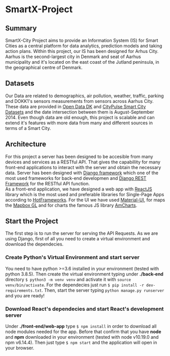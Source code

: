 # SmartX-Project

## Summary
  SmartX-City Project aims to provide an Information System (IS) for Smart Cities as a central platform for data analytics, prediction models and taking action plans. Within this project, our IS has been designed for Arhus City. Aarhus is the second-largest city in Denmark and seat of Aarhus municipality and it's located on the east coast of the Jutland peninsula, in the geographical centre of Denmark.
 
 ## Datasets
  Our Data are related to demographics, air pollution, weather, traffic, parking and DOKK1's sensors measurements from sensors across Aarhus City. These data are provided in [Open Data DK](https://www.opendata.dk/) and [CityPulse Smart City Datasets](http://iot.ee.surrey.ac.uk:8080/datasets.html#traffic) and the date intersection between them is August-September 2014. Even though data are old enough, this project is scalable and can extend it's features with more data from many and different sources in terms of a Smart City. 
  
 ## Architecture
 
  For this project a server has been designed to be accesible from many devices and services as a RESTful API. That gives the capabillity for many front-end applications to interact with the server and obtain the necessary data. Server has been designed with [Django framework](https://www.djangoproject.com/) which one of the most used frameworks for back-end developmen and [Django REST Framework](https://www.django-rest-framework.org/) for the RESTful API function. </br>
  As a front-end application, we have designed a web app with [ReactJS](https://reactjs.org/) library which is the most used and preferable libraries for Single-Page Apps according to [HotFrameworks](https://hotframeworks.com/). For the UI we have used [Material-UI](https://hotframeworks.com/), for maps the [Mapbox GL](https://visgl.github.io/react-map-gl/) and for charts the famous JS library [AmCharts](https://www.amcharts.com/).
  
  ## Start the Project
  
  The first step is to run the server for serving the API Requests. As we are using Django, first of all you need to create a virtual environment and download the dependecies.
  
  ### Create Python's Virtual Environment and start server
  You need to have python >=3.6 installed in your environment (tested with python 3.8.5). Then create the virtual environment typing under **./back-end** directory `$ python3 -m venv venv` and activate it with `source venv/bin/activate`. For the dependecies just run `$ pip install -r dev-requirements.txt`. Then, start the server typing `python manage.py runserver` and you are ready!
  
 ### Download React's dependecies and start React's development server
 Under **./front-end/web-app** type `$ npm install` in order to download all node modules needed for the app. Before that confirm that you have **node** and **npm** downloaded in your environment (tested with node v10.19.0 and npm v6.14.4). Then just type `$ npm start` and the application will open in your browser.
  
